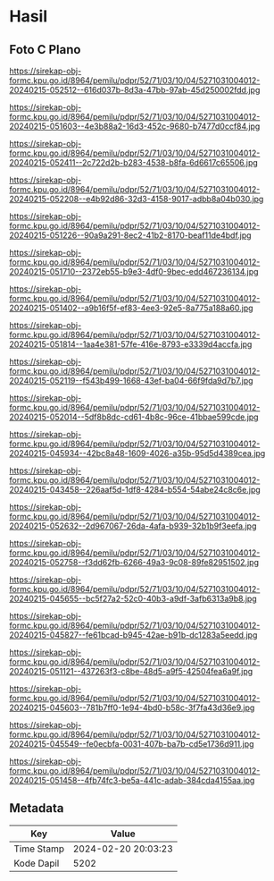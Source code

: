 # Hasil

## Foto C Plano

https://sirekap-obj-formc.kpu.go.id/8964/pemilu/pdpr/52/71/03/10/04/5271031004012-20240215-052512--616d037b-8d3a-47bb-97ab-45d250002fdd.jpg

https://sirekap-obj-formc.kpu.go.id/8964/pemilu/pdpr/52/71/03/10/04/5271031004012-20240215-051603--4e3b88a2-16d3-452c-9680-b7477d0ccf84.jpg

https://sirekap-obj-formc.kpu.go.id/8964/pemilu/pdpr/52/71/03/10/04/5271031004012-20240215-052411--2c722d2b-b283-4538-b8fa-6d6617c65506.jpg

https://sirekap-obj-formc.kpu.go.id/8964/pemilu/pdpr/52/71/03/10/04/5271031004012-20240215-052208--e4b92d86-32d3-4158-9017-adbb8a04b030.jpg

https://sirekap-obj-formc.kpu.go.id/8964/pemilu/pdpr/52/71/03/10/04/5271031004012-20240215-051226--90a9a291-8ec2-41b2-8170-beaf11de4bdf.jpg

https://sirekap-obj-formc.kpu.go.id/8964/pemilu/pdpr/52/71/03/10/04/5271031004012-20240215-051710--2372eb55-b9e3-4df0-9bec-edd467236134.jpg

https://sirekap-obj-formc.kpu.go.id/8964/pemilu/pdpr/52/71/03/10/04/5271031004012-20240215-051402--a9b16f5f-ef83-4ee3-92e5-8a775a188a60.jpg

https://sirekap-obj-formc.kpu.go.id/8964/pemilu/pdpr/52/71/03/10/04/5271031004012-20240215-051814--1aa4e381-57fe-416e-8793-e3339d4accfa.jpg

https://sirekap-obj-formc.kpu.go.id/8964/pemilu/pdpr/52/71/03/10/04/5271031004012-20240215-052119--f543b499-1668-43ef-ba04-66f9fda9d7b7.jpg

https://sirekap-obj-formc.kpu.go.id/8964/pemilu/pdpr/52/71/03/10/04/5271031004012-20240215-052014--5df8b8dc-cd61-4b8c-96ce-41bbae599cde.jpg

https://sirekap-obj-formc.kpu.go.id/8964/pemilu/pdpr/52/71/03/10/04/5271031004012-20240215-045934--42bc8a48-1609-4026-a35b-95d5d4389cea.jpg

https://sirekap-obj-formc.kpu.go.id/8964/pemilu/pdpr/52/71/03/10/04/5271031004012-20240215-043458--226aaf5d-1df8-4284-b554-54abe24c8c6e.jpg

https://sirekap-obj-formc.kpu.go.id/8964/pemilu/pdpr/52/71/03/10/04/5271031004012-20240215-052632--2d967067-26da-4afa-b939-32b1b9f3eefa.jpg

https://sirekap-obj-formc.kpu.go.id/8964/pemilu/pdpr/52/71/03/10/04/5271031004012-20240215-052758--f3dd62fb-6266-49a3-9c08-89fe82951502.jpg

https://sirekap-obj-formc.kpu.go.id/8964/pemilu/pdpr/52/71/03/10/04/5271031004012-20240215-045655--bc5f27a2-52c0-40b3-a9df-3afb6313a9b8.jpg

https://sirekap-obj-formc.kpu.go.id/8964/pemilu/pdpr/52/71/03/10/04/5271031004012-20240215-045827--fe61bcad-b945-42ae-b91b-dc1283a5eedd.jpg

https://sirekap-obj-formc.kpu.go.id/8964/pemilu/pdpr/52/71/03/10/04/5271031004012-20240215-051121--437263f3-c8be-48d5-a9f5-42504fea6a9f.jpg

https://sirekap-obj-formc.kpu.go.id/8964/pemilu/pdpr/52/71/03/10/04/5271031004012-20240215-045603--781b7ff0-1e94-4bd0-b58c-3f7fa43d36e9.jpg

https://sirekap-obj-formc.kpu.go.id/8964/pemilu/pdpr/52/71/03/10/04/5271031004012-20240215-045549--fe0ecbfa-0031-407b-ba7b-cd5e1736d911.jpg

https://sirekap-obj-formc.kpu.go.id/8964/pemilu/pdpr/52/71/03/10/04/5271031004012-20240215-051458--4fb74fc3-be5a-441c-adab-384cda4155aa.jpg


## Metadata

| Key        | Value               |
| ---------- | ------------------- |
| Time Stamp | 2024-02-20 20:03:23 |
| Kode Dapil | 5202                |



